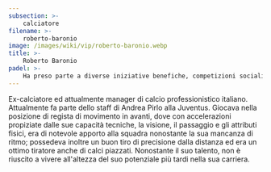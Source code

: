 ```yaml
---
subsection: >-
    calciatore
filename: >-
    roberto-baronio
image: /images/wiki/vip/roberto-baronio.webp
title: >-
    Roberto Baronio
padel: >-
    Ha preso parte a diverse iniziative benefiche, competizioni sociali ed aperture di tornei, scendendo spesso in campo con ospiti d'eccellenza come Paolo Bonolis e Angelo Di Livio
---
```

Ex-calciatore ed attualmente manager di calcio professionistico italiano. Attualmente fa parte dello staff di Andrea Pirlo alla Juventus. Giocava nella posizione di regista di movimento in avanti, dove con accelerazioni propiziate dalle sue capacità tecniche, la visione, il passaggio e gli attributi fisici, era di notevole apporto alla squadra nonostante la sua mancanza di ritmo; possedeva inoltre un buon tiro di precisione dalla distanza ed era un ottimo tiratore anche di calci piazzati. Nonostante il suo talento, non è riuscito a vivere all'altezza del suo potenziale più tardi nella sua carriera.